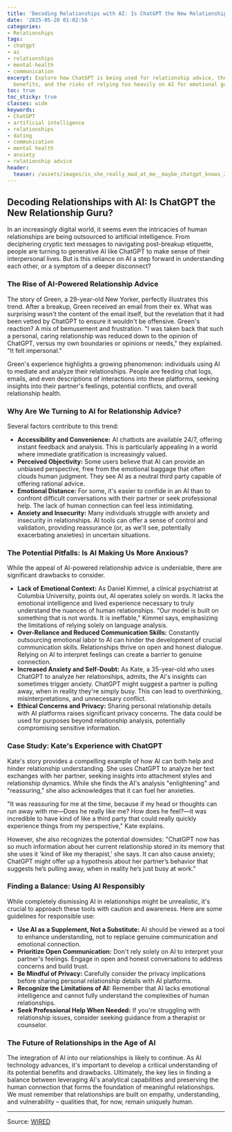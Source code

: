 ```yaml
---
title: 'Decoding Relationships with AI: Is ChatGPT the New Relationship Guru?'
date: '2025-05-20 01:02:56 '
categories:
- Relationships
tags:
- chatgpt
- ai
- relationships
- mental-health
- communication
excerpt: Explore how ChatGPT is being used for relationship advice, the potential
  benefits, and the risks of relying too heavily on AI for emotional guidance.
toc: true
toc_sticky: true
classes: wide
keywords:
- ChatGPT
- artificial intelligence
- relationships
- dating
- communication
- mental health
- anxiety
- relationship advice
header:
  teaser: /assets/images/is_she_really_mad_at_me__maybe_chatgpt_knows_20250520010256.jpg
---
```


## Decoding Relationships with AI: Is ChatGPT the New Relationship Guru?

In an increasingly digital world, it seems even the intricacies of human relationships are being outsourced to artificial intelligence. From deciphering cryptic text messages to navigating post-breakup etiquette, people are turning to generative AI like ChatGPT to make sense of their interpersonal lives. But is this reliance on AI a step forward in understanding each other, or a symptom of a deeper disconnect?

### The Rise of AI-Powered Relationship Advice

The story of Green, a 29-year-old New Yorker, perfectly illustrates this trend. After a breakup, Green received an email from their ex. What was surprising wasn't the content of the email itself, but the revelation that it had been vetted by ChatGPT to ensure it wouldn't be offensive. Green's reaction? A mix of bemusement and frustration. "I was taken back that such a personal, caring relationship was reduced down to the opinion of ChatGPT, versus my own boundaries or opinions or needs," they explained. "It felt impersonal."

Green's experience highlights a growing phenomenon: individuals using AI to mediate and analyze their relationships. People are feeding chat logs, emails, and even descriptions of interactions into these platforms, seeking insights into their partner's feelings, potential conflicts, and overall relationship health.

### Why Are We Turning to AI for Relationship Advice?

Several factors contribute to this trend:

*   **Accessibility and Convenience:** AI chatbots are available 24/7, offering instant feedback and analysis. This is particularly appealing in a world where immediate gratification is increasingly valued.
*   **Perceived Objectivity:** Some users believe that AI can provide an unbiased perspective, free from the emotional baggage that often clouds human judgment. They see AI as a neutral third party capable of offering rational advice.
*   **Emotional Distance:** For some, it's easier to confide in an AI than to confront difficult conversations with their partner or seek professional help. The lack of human connection can feel less intimidating.
*   **Anxiety and Insecurity:** Many individuals struggle with anxiety and insecurity in relationships. AI tools can offer a sense of control and validation, providing reassurance (or, as we'll see, potentially exacerbating anxieties) in uncertain situations.

### The Potential Pitfalls: Is AI Making Us More Anxious?

While the appeal of AI-powered relationship advice is undeniable, there are significant drawbacks to consider.

*   **Lack of Emotional Context:** As Daniel Kimmel, a clinical psychiatrist at Columbia University, points out, AI operates solely on words. It lacks the emotional intelligence and lived experience necessary to truly understand the nuances of human relationships. "Our model is built on something that is not words. It is ineffable," Kimmel says, emphasizing the limitations of relying solely on language analysis.
*   **Over-Reliance and Reduced Communication Skills:** Constantly outsourcing emotional labor to AI can hinder the development of crucial communication skills. Relationships thrive on open and honest dialogue. Relying on AI to interpret feelings can create a barrier to genuine connection.
*   **Increased Anxiety and Self-Doubt:** As Kate, a 35-year-old who uses ChatGPT to analyze her relationships, admits, the AI's insights can sometimes trigger anxiety. ChatGPT might suggest a partner is pulling away, when in reality they're simply busy. This can lead to overthinking, misinterpretations, and unnecessary conflict.
*   **Ethical Concerns and Privacy:** Sharing personal relationship details with AI platforms raises significant privacy concerns. The data could be used for purposes beyond relationship analysis, potentially compromising sensitive information.

### Case Study: Kate's Experience with ChatGPT

Kate's story provides a compelling example of how AI can both help and hinder relationship understanding. She uses ChatGPT to analyze her text exchanges with her partner, seeking insights into attachment styles and relationship dynamics. While she finds the AI's analysis "enlightening" and "reassuring," she also acknowledges that it can fuel her anxieties. 

"It was reassuring for me at the time, because if my head or thoughts can run away with me—Does he really like me? How does he feel?—it was incredible to have kind of like a third party that could really quickly experience things from my perspective," Kate explains.

However, she also recognizes the potential downsides: "ChatGPT now has so much information about her current relationship stored in its memory that she uses it 'kind of like my therapist,' she says. It can also cause anxiety; ChatGPT might offer up a hypothesis about her partner’s behavior that suggests he’s pulling away, when in reality he’s just busy at work."

### Finding a Balance: Using AI Responsibly

While completely dismissing AI in relationships might be unrealistic, it's crucial to approach these tools with caution and awareness. Here are some guidelines for responsible use:

*   **Use AI as a Supplement, Not a Substitute:** AI should be viewed as a tool to enhance understanding, not to replace genuine communication and emotional connection.
*   **Prioritize Open Communication:** Don't rely solely on AI to interpret your partner's feelings. Engage in open and honest conversations to address concerns and build trust.
*   **Be Mindful of Privacy:** Carefully consider the privacy implications before sharing personal relationship details with AI platforms.
*   **Recognize the Limitations of AI:** Remember that AI lacks emotional intelligence and cannot fully understand the complexities of human relationships.
*   **Seek Professional Help When Needed:** If you're struggling with relationship issues, consider seeking guidance from a therapist or counselor.

### The Future of Relationships in the Age of AI

The integration of AI into our relationships is likely to continue. As AI technology advances, it's important to develop a critical understanding of its potential benefits and drawbacks. Ultimately, the key lies in finding a balance between leveraging AI's analytical capabilities and preserving the human connection that forms the foundation of meaningful relationships. We must remember that relationships are built on empathy, understanding, and vulnerability – qualities that, for now, remain uniquely human.


---

Source: [WIRED](https://www.wired.com/story/using-chatgpt-for-interpersonal-relationship-advice/)